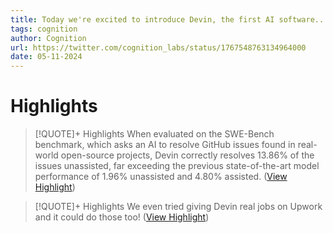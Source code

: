 ```yaml
---
title: Today we're excited to introduce Devin, the first AI software... - Cognition
tags: cognition
author: Cognition
url: https://twitter.com/cognition_labs/status/1767548763134964000
date: 05-11-2024
---
```

# Highlights
> [!QUOTE]+ Highlights
> When evaluated on the SWE-Bench benchmark, which asks an AI to resolve GitHub issues found in real-world open-source projects, Devin correctly resolves 13.86% of the issues unassisted, far exceeding the previous state-of-the-art model performance of 1.96% unassisted and 4.80% assisted. ([View Highlight](https://read.readwise.io/read/01hrw4953mtbjsmd7ghg4c2zx3))


> [!QUOTE]+ Highlights
> We even tried giving Devin real jobs on Upwork and it could do those too! ([View Highlight](https://read.readwise.io/read/01hrw48p35qhgqhj0st4mpadxh))


